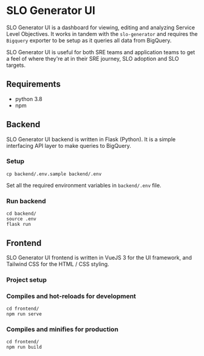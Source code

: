 # SLO Generator UI

SLO Generator UI is a dashboard for viewing, editing and analyzing Service 
Level Objectives. It works in tandem with the `slo-generator` and requires the 
`Bigquery` exporter to be setup as it queries all data from BigQuery. 

SLO Generator UI is useful for both SRE teams and application teams to get a feel 
of where they're at in their SRE journey, SLO adoption and SLO targets.

## Requirements
* python 3.8
* npm

## Backend
SLO Generator UI backend is written in Flask (Python). It is a simple 
interfacing API layer to make queries to BigQuery.

### Setup
```
cp backend/.env.sample backend/.env
```
Set all the required environment variables in `backend/.env` file.

### Run backend
```
cd backend/
source .env
flask run
```

## Frontend
SLO Generator UI frontend is written in VueJS 3 for the UI framework, 
and Tailwind CSS for the HTML / CSS styling.

### Project setup

### Compiles and hot-reloads for development
```
cd frontend/
npm run serve
```

### Compiles and minifies for production
```
cd frontend/
npm run build
```
